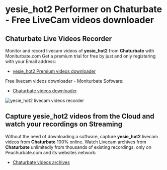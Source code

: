# yesie_hot2 Performer on Chaturbate - Free LiveCam videos downloader

## Chaturbate Live Videos Recorder

Monitor and record livecam videos of **yesie_hot2** from **Chaturbate** with Moniturbate.com
Get a premium trial for free by just and only registering with your Email address:
* [yesie_hot2 Premium videos downloader](https://moniturbate.com/request-demo-licence-key.html)

Free livecam videos downloader - Moniturbate Software:
* [Chaturbate videos downloader](https://moniturbate.com/moniturbate-download-software.html)

![yesie_hot2 livecam videos recorder](https://peachurnet.com/templates/moniturbate-software.png)


## Capture yesie_hot2 videos from the Cloud and watch your recordings on Streaming

Without the need of downloading a software, capture **yesie_hot2** livecam videos from **Chaturbate** 100% online.
Watch Livecam archives from **Chaturbate** unlimitedly from thousands of existing recordings, only on Peachurbate.com and its websites network:
* [Chaturbate videos archives](https://peachurnet.com/)